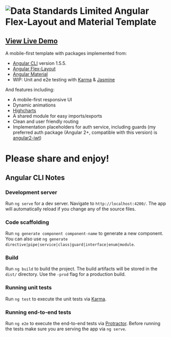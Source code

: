 #  ![Data Standards Limited](https://datastandards.limited/android-icon-48x48.png) Angular Flex-Layout and Material Template

## [View Live Demo](https://demo.datastandards.limited/)

A mobile-first template with packages implemented from:
- [Angular CLI](https://github.com/angular/angular-cli) version 1.5.5.
- [Angular Flex-Layout](https://github.com/angular/flex-layout)
- [Angular Material](https://material.angular.io)
- WIP: Unit and e2e testing with [Karma](https://karma-runner.github.io) & [Jasmine](https://jasmine.github.io/)

And features including:
- A mobile-first responsive UI
- Dynamic animations
- [Highcharts](https://www.highcharts.com/demo)
- A shared module for easy imports/exports
- Clean and user friendly routing
- Implementation placeholders for auth service, including guards (my preferred auth package (Angular 2+, compatible with this version) is [angular2-jwt](https://github.com/auth0/angular2-jwt))

# Please share and enjoy!

## Angular CLI Notes

### Development server

Run `ng serve` for a dev server. Navigate to `http://localhost:4200/`. The app will automatically reload if you change any of the source files.

### Code scaffolding

Run `ng generate component component-name` to generate a new component. You can also use `ng generate directive|pipe|service|class|guard|interface|enum|module`.

### Build

Run `ng build` to build the project. The build artifacts will be stored in the `dist/` directory. Use the `-prod` flag for a production build.

### Running unit tests

Run `ng test` to execute the unit tests via [Karma](https://karma-runner.github.io).

### Running end-to-end tests

Run `ng e2e` to execute the end-to-end tests via [Protractor](http://www.protractortest.org/).
Before running the tests make sure you are serving the app via `ng serve`.
